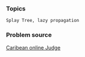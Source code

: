 ### Topics

    Splay Tree, lazy propagation



### Problem source

  [Caribean online Judge]( http://coj.uci.cu/24h/problem.xhtml?abb=2418)
